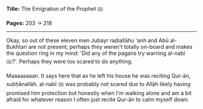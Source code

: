 **Title:** The Emigration of the Prophet ﷺ

**Pages:** 203 -> 218

---

Okay, so out of these eleven men Jubayr raḍiallāhu 'anh and Abū al-Bukhtari are not present; perhaps they weren't totally on-board and makes the question ring in my mind: 'Did any of the pagans try warning al-nabī ﷺ?'. Perhaps they were too scared to do anything.

Maaaaaaaan. It says here that as he left his house he was reciting Qur-ān, subḥānallāh. al-nabī ﷺ was probably not scared due to Allāh likely having promised him protection but honestly when I'm walking alone and am a bit afraid for whatever reason I often just recite Qur-ān to calm myself down.
